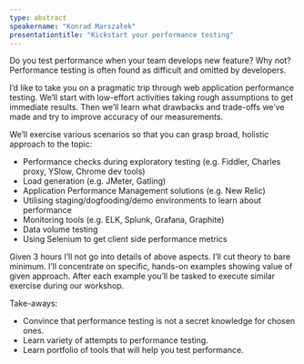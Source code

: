 ```yaml
---
type: abstract
speakername: "Konrad Marszałek"
presentationtitle: "Kickstart your performance testing"
---
```


Do you test performance when your team develops new feature? Why not? Performance testing is often found as difficult and omitted by developers.

I’d like to take you on a pragmatic trip through web application performance testing. We’ll start with low-effort activities taking rough assumptions to get immediate results. Then we’ll learn what drawbacks and trade-offs we’ve made and try to improve accuracy of our measurements.

We’ll exercise various scenarios so that you can grasp broad, holistic approach to the topic:

* Performance checks during exploratory testing (e.g. Fiddler, Charles proxy, YSlow, Chrome dev tools)
* Load generation (e.g. JMeter, Gatling)
* Application Performance Management solutions (e.g. New Relic)
* Utilising staging/dogfooding/demo environments to learn about performance
* Monitoring tools (e.g. ELK, Splunk, Grafana, Graphite)
* Data volume testing
* Using Selenium to get client side performance metrics

Given 3 hours I’ll not go into details of above aspects. I’ll cut theory to bare minimum. I’ll concentrate on specific, hands-on examples showing value of given approach.
After each example you’ll be tasked to execute similar exercise during our workshop.

Take-aways:

* Convince that performance testing is not a secret knowledge for chosen ones.
* Learn variety of attempts to performance testing.
* Learn portfolio of tools that will help you test performance.

